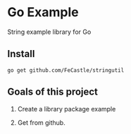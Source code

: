 # Go Example

String example library for Go

## Install
`go get github.com/FeCastle/stringutil`

## Goals of this project

1.  Create a library package example 

2.  Get from github.

